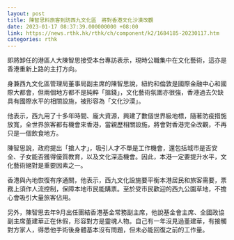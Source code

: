 ```yaml
---
layout: post
title: 陳智思料旅客到訪西九文化區　將對香港文化沙漠改觀
date: 2023-01-17 08:37:39.000000000 +08:00
link: https://news.rthk.hk/rthk/ch/component/k2/1684185-20230117.htm
categories: rthk
---
```


即將卸任的港區人大陳智思接受本台專訪表示，現時公職集中在文化藝術，這亦是香港重新上路的主打方向。

身兼西九文化區管理局董事局副主席的陳智思說，紐約和倫敦是國際金融中心和國際大都會，但兩個地方都不是純粹「搵錢」，文化藝術氛圍亦很強，香港過去欠缺具有國際水平的相關設施，被形容為「文化沙漠」。

他表示，西九用了十多年時間、龐大資源，興建了數個世界級地標，隨著防疫措施放寬，全世界旅客都有機會來香港，當親歷相關設施，將會對香港完全改觀，不再只是一個飲食地方。

陳智思說，政府提出「搶人才」，吸引人才不單是工作機會，還包括城市是否安全、子女能否獲得優質教育，以及文化深造機會。因此，本港一定要提升水平，文化藝術絕對是重要因素之一。

香港與內地恢復有序通關，他表示，西九文化設施要平衡本港居民和旅客需要，票務上須作人流控制，保障本地市民能購票。至於受市民歡迎的西九公園草地，不擔心會吸引大量旅客佔用。

另外，陳智思去年9月出任團結香港基金常務副主席，他說基金會主席、全國政協副主席董建華正在休假，形容對方是靈魂人物。自己有一年沒見過董建華，有接觸對方家人，得悉他手術後身體基本沒有問題，但未必能回復之前的工作量。

